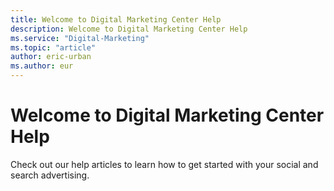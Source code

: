 ```yaml
---
title: Welcome to Digital Marketing Center Help
description: Welcome to Digital Marketing Center Help
ms.service: "Digital-Marketing"
ms.topic: "article"
author: eric-urban
ms.author: eur
---
```


# Welcome to Digital Marketing Center Help

Check out our help articles to learn how to get started with your social and search advertising.


